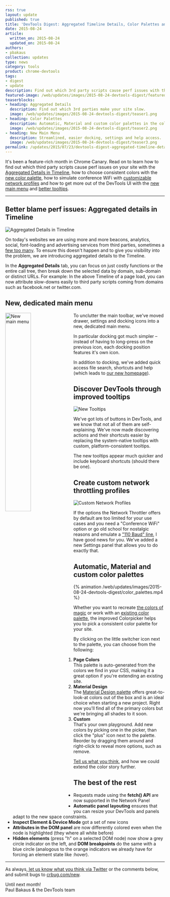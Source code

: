 ```yaml
---
rss: true
layout: update
published: true
title: 'DevTools Digest: Aggregated Timeline Details, Color Palettes and More'
date: 2015-08-24
article:
  written_on: 2015-08-24
  updated_on: 2015-08-24
authors:
- pbakaus
collection: updates
type: news
category: tools
product: chrome-devtools
tags:
- digest
- update
description: Find out which 3rd party scripts cause perf issues with the Aggregated Details in Timeline, how to choose consistent colors with the new color palette and much more.
featured-image: /web/updates/images/2015-08-24-devtools-digest/featured.jpg
teaserblocks:
- heading: Aggregated Details
  description: Find out which 3rd parties make your site slow.
  image: /web/updates/images/2015-08-24-devtools-digest/teaser1.png
- heading: Color Palettes
  description: Automatic, Material and custom color palettes in the color picker.
  image: /web/updates/images/2015-08-24-devtools-digest/teaser2.png
- heading: New Main Menu
  description: Streamlined, easier docking, settings and help access.
  image: /web/updates/images/2015-08-24-devtools-digest/teaser3.png
permalink: /updates/2015/07/23/devtools-digest-aggregated-timeline-details-color-palettes-and-more.html
---
```


It's been a feature-rich month in Chrome Canary. Read on to learn how to find 
out which third party scripts cause perf issues on your site with the 
[Aggregated Details in Timeline](#heading=h.ygoxqwis9ean), how to choose 
consistent colors with the [new color palette](#heading=h.pty4fqjm0wri), how to 
simulate conference WiFi with [customizable network 
profiles](#heading=h.jlf8cle6q2eq) and how to get more out of the DevTools UI 
with the [new main menu](#heading=h.i5v8nj67xss6) and [better 
tooltips](#heading=h.mtnvakflivsg).

- - -

## Better blame perf issues: Aggregated details in Timeline

![Aggregated Details in Timeline](/web/updates/images/2015-08-24-devtools-digest/aggregated_details.png)

On today's websites we are using more and more beacons, analytics, social, 
font-loading and advertising services from third parties, sometimes a [few too 
many](https://www.youtube.com/watch?v=TBIM9zPuL-k). To ensure this doesn't 
happen and to give you visibility into the problem, we are introducing 
aggregated details to the Timeline.

In the **Aggregated Details** tab, you can focus on just costly functions or the 
entire call tree, then break down the selected data by domain, sub-domain or 
distinct URLs. For example: In the above Timeline of a page load, you can now 
attribute slow-downs easily to third party scripts coming from domains such as 
facebook.net or twitter.com.

## New, dedicated main menu

<img src="/web/updates/images/2015-08-24-devtools-digest/new_main_menu.png" alt="New main menu" style="float: left;max-width: 230px;margin-right: 1em;margin-bottom: 1em;width: 40%;">To unclutter the main toolbar, we've moved drawer, settings and docking icons 
into a new, dedicated main menu.

In particular docking got much simpler – instead of having to long-press on the 
previous icon, each docking position features it's own icon.

In addition to docking, we've added quick access file search, shortcuts and help 
(which leads to [our new 
homepage](https://developers.google.com/web/tools/chrome-devtools/)).

## Discover DevTools through improved tooltips

![New Tooltips](/web/updates/images/2015-08-24-devtools-digest/tooltips.png)

We've got lots of buttons in DevTools, and we know that not all of them are 
self-explaining. We've now made discovering actions and their shortcuts easier 
by replacing the system-native tooltips with custom, platform-consistent 
tooltips.

The new tooltips appear much quicker and include keyboard shortcuts (should 
there be one).

## Create custom network throttling profiles

![Custom Network Profiles](/web/updates/images/2015-08-24-devtools-digest/network_throttling_profiles.png)

If the options the Network Throttler offers by default are too limited for your 
use cases and you need a "Conference WiFi" option or go old school for nostalgic 
reasons and emulate a ["110 Baud" line](https://en.wikipedia.org/wiki/Bell_101), 
I have good news for you.  We've added a new Settings panel that allows you to 
do exactly that.

## Automatic, Material and custom color palettes

{% animation /web/updates/images/2015-08-24-devtools-digest/color_palettes.mp4 %}

Whether you want to recreate [the colors of 
magic](http://www.colourlovers.com/blog/2008/04/19/octarine-the-imaginary-color-of-magic) 
or work with an [existing color 
palette](https://www.google.com/design/spec/style/color.html), the improved 
Colorpicker helps you to pick a consistent color palette for your site.

By clicking on the little switcher icon next to the palette, you can choose from 
the following:

1. **Page Colors**<br/>
   This palette is auto-generated from the colors we find in your CSS, making it 
   a great option if you're extending an existing site.
1. **Material Design**<br/>
   The [Material Design 
   palette](https://www.google.com/design/spec/style/color.html) offers 
   great-to-look-at colors out of the box and is an ideal choice when starting a 
   new project. Right now you'll find all of the primary colors but we're 
   bringing all shades to it soon.
1. **Custom**<br/>
   That's your own playground. Add new colors by picking one in the picker, than 
   click the "plus" icon next to the palette. Reorder by dragging them around 
   and right-click to reveal more options, such as remove.

[Tell us what you 
think](https://twitter.com/intent/tweet?text=%40ChromeDevTools), and how we 
could extend the color story further.

## The best of the rest

* Requests made using the **fetch() API** are now supported in the Network Panel
* **Automatic panel layouting** ensures that you can resize your DevTools and 
  panels adapt to the new space constraints.
* **Inspect Element & Device Mode** got a set of new icons
* **Attributes in the DOM panel** are now differently colored even when the node 
  is highlighted (they where all white before)
* **Hidden elements** (press "h" on a selected DOM node) now show a grey circle 
  indicator on the left, and **DOM breakpoints** do the same with a blue circle 
  (analogous to the orange indicators we already have for forcing an element 
  state like :hover).

- - -

As always,[ let us know what you think via 
Twitter](https://twitter.com/intent/tweet?text=%40ChromeDevTools) or the 
comments below, and submit bugs to [crbug.com/new](http://crbug.com/new).

Until next month!  
Paul Bakaus & the DevTools team